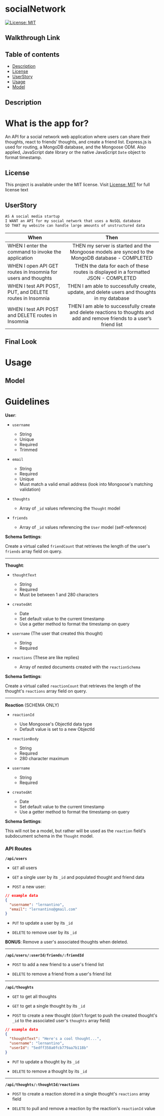# socialNetwork
[![License: MIT](https://img.shields.io/apm/l/vim-mode?color=orange&style=for-the-badge.svg)](https://opensource.org/licenses/MIT)

## Walkthrough Link


## Table of contents
- [Description](#description)
- [License](#license)
- [UserStory](#userstory)
- [Usage](#usage)
- [Model](#model)


## Description
# What is the app for?
An API for a social network web application where users can share their thoughts, react to friends’ thoughts, and create a friend list. Express.js is used for routing, a MongoDB database, and the Mongoose ODM. Also applied, JavaScript date library or the native JavaScript `Date` object to format timestamp.

## License
This project is available under the MIT license. Visit [License: MIT](https://opensource.org/licenses/MIT) for full license text


## UserStory
```md
AS A social media startup
I WANT an API for my social network that uses a NoSQL database
SO THAT my website can handle large amounts of unstructured data
```
| When | Then | 
| ------------- |:-------------:| 
| WHEN I enter the command to invoke the application | THEN my server is started and the Mongoose models are synced to the MongoDB database - COMPLETED  | 
| WHEN I open API GET routes in Insomnia for users and thoughts | THEN the data for each of these routes is displayed in a formatted JSON - COMPLETED  |
|WHEN I test API POST, PUT, and DELETE routes in Insomnia |THEN I am able to successfully create, update, and delete users and thoughts in my database |
| WHEN I test API POST and DELETE routes in Insomnia |THEN I am able to successfully create and delete reactions to thoughts and add and remove friends to a user’s friend list |



## Final Look
# Usage


## Model
# Guidelines

**User**:

* `username`
  * String
  * Unique
  * Required
  * Trimmed

* `email`
  * String
  * Required
  * Unique
  * Must match a valid email address (look into Mongoose's matching validation)

* `thoughts`
  * Array of `_id` values referencing the `Thought` model

* `friends`
  * Array of `_id` values referencing the `User` model (self-reference)

**Schema Settings**:

Create a virtual called `friendCount` that retrieves the length of the user's `friends` array field on query.

---

**Thought**:

* `thoughtText`
  * String
  * Required
  * Must be between 1 and 280 characters

* `createdAt`
  * Date
  * Set default value to the current timestamp
  * Use a getter method to format the timestamp on query

* `username` (The user that created this thought)
  * String
  * Required

* `reactions` (These are like replies)
  * Array of nested documents created with the `reactionSchema`

**Schema Settings**:

Create a virtual called `reactionCount` that retrieves the length of the thought's `reactions` array field on query.

---

**Reaction** (SCHEMA ONLY)

* `reactionId`
  * Use Mongoose's ObjectId data type
  * Default value is set to a new ObjectId

* `reactionBody`
  * String
  * Required
  * 280 character maximum

* `username`
  * String
  * Required

* `createdAt`
  * Date
  * Set default value to the current timestamp
  * Use a getter method to format the timestamp on query

**Schema Settings**:

This will not be a model, but rather will be used as the `reaction` field's subdocument schema in the `Thought` model.

### API Routes

**`/api/users`**

* `GET` all users

* `GET` a single user by its `_id` and populated thought and friend data

* `POST` a new user:

```json
// example data
{
  "username": "lernantino",
  "email": "lernantino@gmail.com"
}
```

* `PUT` to update a user by its `_id`

* `DELETE` to remove user by its `_id`

**BONUS**: Remove a user's associated thoughts when deleted.

---

**`/api/users/:userId/friends/:friendId`**

* `POST` to add a new friend to a user's friend list

* `DELETE` to remove a friend from a user's friend list

---

**`/api/thoughts`**

* `GET` to get all thoughts

* `GET` to get a single thought by its `_id`

* `POST` to create a new thought (don't forget to push the created thought's `_id` to the associated user's `thoughts` array field)

```json
// example data
{
  "thoughtText": "Here's a cool thought...",
  "username": "lernantino",
  "userId": "5edff358a0fcb779aa7b118b"
}
```

* `PUT` to update a thought by its `_id`

* `DELETE` to remove a thought by its `_id`

---

**`/api/thoughts/:thoughtId/reactions`**

* `POST` to create a reaction stored in a single thought's `reactions` array field

* `DELETE` to pull and remove a reaction by the reaction's `reactionId` value